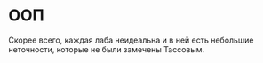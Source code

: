 # ООП

Скорее всего, каждая лаба неидеальна и в ней есть небольшие неточности, которые не были замечены Тассовым.
